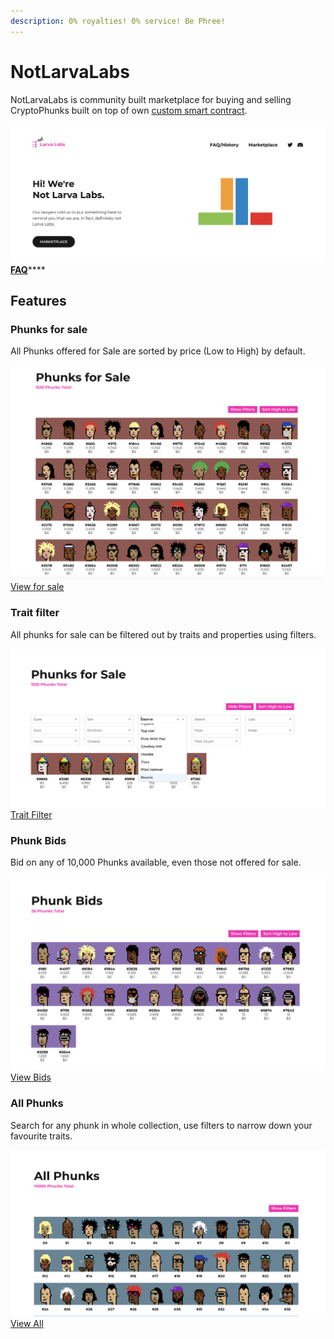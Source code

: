 ```yaml
---
description: 0% royalties! 0% service! Be Phree!
---
```


# NotLarvaLabs

NotLarvaLabs is community built marketplace for buying and selling CryptoPhunks built on top of own [custom smart contract](https://etherscan.io/address/0xd6c037bE7FA60587e174db7A6710f7635d2971e7#code).

![](<../.gitbook/assets/Bildschirmfoto 2022-03-10 um 16.58.33.png>)[**FAQ**](https://notlarvalabs.com/faq-history)****

## Features

### Phunks for sale

All Phunks offered for Sale are sorted by price (Low to High) by default.&#x20;

![](<../.gitbook/assets/Bildschirmfoto 2022-03-10 um 16.39.06.png>)[View for sale](https://notlarvalabs.com/cryptophunks/forsale)

### Trait filter

All phunks for sale can be filtered out by traits and properties using filters.

![](<../.gitbook/assets/Bildschirmfoto 2022-03-10 um 16.40.16.png>)[Trait Filter](https://notlarvalabs.com/cryptophunks/forsale)

### **Phunk Bids**

Bid on any of 10,000 Phunks available, even those not offered for sale.

![](<../.gitbook/assets/Bildschirmfoto 2022-03-10 um 16.40.42.png>)[View Bids](https://notlarvalabs.com/cryptophunks/bids)

### All Phunks

Search for any phunk in whole collection, use filters to narrow down your favourite traits.&#x20;

![](<../.gitbook/assets/Bildschirmfoto 2022-03-10 um 16.41.05.png>)[View All](https://notlarvalabs.com/cryptophunks/allphunks)
